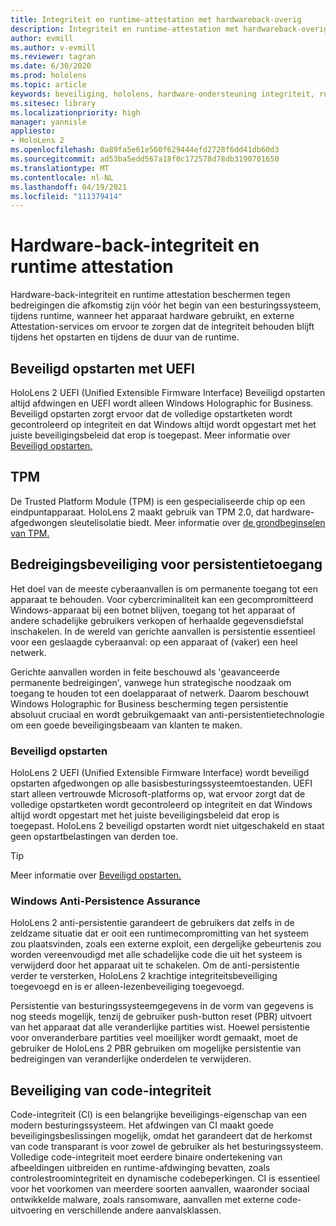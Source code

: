 ```yaml
---
title: Integriteit en runtime-attestation met hardwareback-overig
description: Integriteit en runtime-attestation met hardwareback-overig
author: evmill
ms.author: v-evmill
ms.reviewer: tagran
ms.date: 6/30/2020
ms.prod: hololens
ms.topic: article
keywords: beveiliging, hololens, hardware-ondersteuning integriteit, runtime attestation, UEFI, UEFI beveiligd opstarten, beveiligd opstarten, TPM, beveiliging tegen bedreigingen, Windows Anti-Persistence Assurance, code-integriteit, codebeveiliging,
ms.sitesec: library
ms.localizationpriority: high
manager: yannisle
appliesto:
- HoloLens 2
ms.openlocfilehash: 0a89fa5e61e560f629444efd2728f6dd41db60d3
ms.sourcegitcommit: ad53ba5edd567a18f0c172578d78db3190701650
ms.translationtype: MT
ms.contentlocale: nl-NL
ms.lasthandoff: 04/19/2021
ms.locfileid: "111379414"
---
```

# <a name="hardware-backed-integrity-and-runtime-attestation"></a>Hardware-back-integriteit en runtime attestation

Hardware-back-integriteit en runtime attestation beschermen tegen bedreigingen die afkomstig zijn vóór het begin van een besturingssysteem, tijdens runtime, wanneer het apparaat hardware gebruikt, en externe Attestation-services om ervoor te zorgen dat de integriteit behouden blijft tijdens het opstarten en tijdens de duur van de runtime.

## <a name="uefi-secure-boot"></a>Beveiligd opstarten met UEFI

HoloLens 2 UEFI (Unified Extensible Firmware Interface) Beveiligd opstarten altijd afdwingen en UEFI wordt alleen Windows Holographic for Business.
Beveiligd opstarten zorgt ervoor dat de volledige opstartketen wordt gecontroleerd op integriteit en dat Windows altijd wordt opgestart met het juiste beveiligingsbeleid dat erop is toegepast. Meer informatie over [Beveiligd opstarten.](https://docs.microsoft.com/windows-hardware/design/device-experiences/oem-secure-boot)

## <a name="tpm"></a>TPM

De Trusted Platform Module (TPM) is een gespecialiseerde chip op een eindpuntapparaat. HoloLens 2 maakt gebruik van TPM 2.0, dat hardware-afgedwongen sleutelisolatie biedt. Meer informatie over [de grondbeginselen van TPM.](https://docs.microsoft.com/windows/security/information-protection/tpm/tpm-fundamentals)

## <a name="persistence-access-threat-protection"></a>Bedreigingsbeveiliging voor persistentietoegang

Het doel van de meeste cyberaanvallen is om permanente toegang tot een apparaat te behouden. Voor cybercriminaliteit kan een gecompromitteerd Windows-apparaat bij een botnet blijven, toegang tot het apparaat of andere schadelijke gebruikers verkopen of herhaalde gegevensdiefstal inschakelen. In de wereld van gerichte aanvallen is persistentie essentieel voor een geslaagde cyberaanval: op een apparaat of (vaker) een heel netwerk.  

Gerichte aanvallen worden in feite beschouwd als 'geavanceerde permanente bedreigingen', vanwege hun strategische noodzaak om toegang te houden tot een doelapparaat of netwerk. Daarom beschouwt Windows Holographic for Business bescherming tegen persistentie absoluut cruciaal en wordt gebruikgemaakt van anti-persistentietechnologie om een goede beveiligingsbeaam van klanten te maken.

### <a name="secure-boot"></a>Beveiligd opstarten

HoloLens 2 UEFI (Unified Extensible Firmware Interface) wordt beveiligd opstarten afgedwongen op alle basisbesturingssysteemtoestanden. UEFI start alleen vertrouwde Microsoft-platforms op, wat ervoor zorgt dat de volledige opstartketen wordt gecontroleerd op integriteit en dat Windows altijd wordt opgestart met het juiste beveiligingsbeleid dat erop is toegepast. HoloLens 2 beveiligd opstarten wordt niet uitgeschakeld en staat geen opstartbelastingen van derden toe.

> [!Tip]
> Meer informatie over [Beveiligd opstarten.](https://docs.microsoft.com/windows-hardware/design/device-experiences/oem-secure-boot)

### <a name="windows-anti-persistence-assurance"></a>Windows Anti-Persistence Assurance

HoloLens 2 anti-persistentie garandeert de gebruikers dat zelfs in de zeldzame situatie dat er ooit een runtimecompromitting van het systeem zou plaatsvinden, zoals een externe exploit, een dergelijke gebeurtenis zou worden vereenvoudigd met alle schadelijke code die uit het systeem is verwijderd door het apparaat uit te schakelen. Om de anti-persistentie verder te versterken, HoloLens 2 krachtige integriteitsbeveiliging toegevoegd en is er alleen-lezenbeveiliging toegevoegd.

Persistentie van besturingssysteemgegevens in de vorm van gegevens is nog steeds mogelijk, tenzij de gebruiker push-button reset (PBR) uitvoert van het apparaat dat alle veranderlijke partities wist. Hoewel persistentie voor onveranderbare partities veel moeilijker wordt gemaakt, moet de gebruiker de HoloLens 2 PBR gebruiken om mogelijke persistentie van bedreigingen van veranderlijke onderdelen te verwijderen.

## <a name="code-integrity-protection"></a>Beveiliging van code-integriteit

Code-integriteit (CI) is een belangrijke beveiligings-eigenschap van een modern besturingssysteem. Het afdwingen van CI maakt goede beveiligingsbeslissingen mogelijk, omdat het garandeert dat de herkomst van code transparant is voor zowel de gebruiker als het besturingssysteem. Volledige code-integriteit moet eerdere binaire ondertekening van afbeeldingen uitbreiden en runtime-afdwinging bevatten, zoals controlestroomintegriteit en dynamische codebeperkingen. CI is essentieel voor het voorkomen van meerdere soorten aanvallen, waaronder sociaal ontwikkelde malware, zoals ransomware, aanvallen met externe code-uitvoering en verschillende andere aanvalsklassen.
